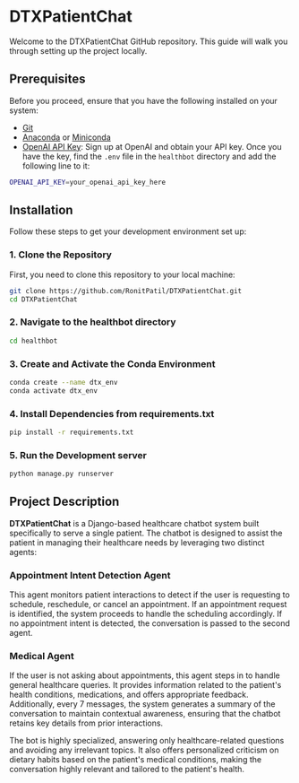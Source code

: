 
# DTXPatientChat

Welcome to the DTXPatientChat GitHub repository. This guide will walk you through setting up the project locally.

## Prerequisites

Before you proceed, ensure that you have the following installed on your system:
- [Git](https://git-scm.com/downloads)
- [Anaconda](https://www.anaconda.com/products/individual) or [Miniconda](https://docs.conda.io/en/latest/miniconda.html)
- [OpenAI API Key](https://beta.openai.com/signup/): Sign up at OpenAI and obtain your API key. Once you have the key, find the `.env` file in the `healthbot` directory and add the following line to it:
  
```bash
OPENAI_API_KEY=your_openai_api_key_here
```

## Installation

Follow these steps to get your development environment set up:

### 1. Clone the Repository

First, you need to clone this repository to your local machine:

```bash
git clone https://github.com/RonitPatil/DTXPatientChat.git
cd DTXPatientChat
```

### 2. Navigate to the healthbot directory

```bash
cd healthbot
```

### 3. Create and Activate the Conda Environment

```bash
conda create --name dtx_env
conda activate dtx_env
```

### 4. Install Dependencies from requirements.txt

```bash
pip install -r requirements.txt
```

### 5. Run the Development server

```bash
python manage.py runserver
```
## Project Description

**DTXPatientChat** is a Django-based healthcare chatbot system built specifically to serve a single patient. The chatbot is designed to assist the patient in managing their healthcare needs by leveraging two distinct agents:

### Appointment Intent Detection Agent
This agent monitors patient interactions to detect if the user is requesting to schedule, reschedule, or cancel an appointment. If an appointment request is identified, the system proceeds to handle the scheduling accordingly. If no appointment intent is detected, the conversation is passed to the second agent.

### Medical Agent
If the user is not asking about appointments, this agent steps in to handle general healthcare queries. It provides information related to the patient's health conditions, medications, and offers appropriate feedback. Additionally, every 7 messages, the system generates a summary of the conversation to maintain contextual awareness, ensuring that the chatbot retains key details from prior interactions.

The bot is highly specialized, answering only healthcare-related questions and avoiding any irrelevant topics. It also offers personalized criticism on dietary habits based on the patient's medical conditions, making the conversation highly relevant and tailored to the patient's health.




